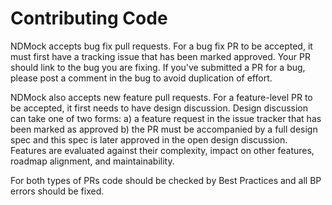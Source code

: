 # Contributing Code

NDMock accepts bug fix pull requests. For a bug fix PR to be accepted, it must first have a tracking issue that has been marked approved. Your PR should link to the bug you are fixing. If you've submitted a PR for a bug, please post a comment in the bug to avoid duplication of effort.

NDMock also accepts new feature pull requests. For a feature-level PR to be accepted, it first needs to have design discussion. Design discussion can take one of two forms:
a) a feature request in the issue tracker that has been marked as approved
b) the PR must be accompanied by a full design spec and this spec is later approved in the open design discussion. Features are evaluated against their complexity, impact on other features, roadmap alignment, and maintainability.

For both types of PRs code should be checked by Best Practices and all BP errors should be fixed.

